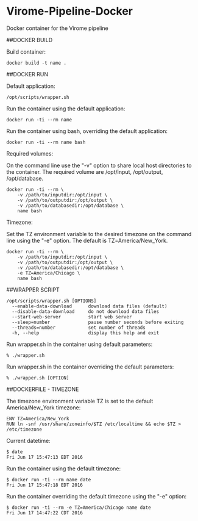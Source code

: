 # Virome-Pipeline-Docker
Docker container for the Virome pipeline

##DOCKER BUILD


Build container:
```
docker build -t name .
```


##DOCKER RUN


Default application:

```
/opt/scripts/wrapper.sh
```

Run the container using the default application:

```
docker run -ti --rm name
```

Run the container using bash, overriding the default application:

```
docker run -ti --rm name bash
```

Required volumes:

On the command line use the "-v" option to share local host directories to the
container.  The required volume are /opt/input, /opt/output, /opt/database.

```
docker run -ti --rm \
	-v /path/to/inputdir:/opt/input \
	-v /path/to/outputdir:/opt/output \
	-v /path/to/databasedir:/opt/database \
	name bash
```

Timezone:

Set the TZ environment variable to the desired timezone on the command line using the
"-e" option.  The default is TZ=America/New_York.

```
docker run -ti --rm \
	-v /path/to/inputdir:/opt/input \
	-v /path/to/outputdir:/opt/output \
	-v /path/to/databasedir:/opt/database \
	-e TZ=America/Chicago \
	name bash
```


##WRAPPER SCRIPT

```
/opt/scripts/wrapper.sh [OPTIONS]
  --enable-data-download      download data files (default)
  --disable-data-download     do not download data files
  --start-web-server          start web server
  --sleep=number              pause number seconds before exiting
  --threads=number            set number of threads
  -h, --help                  display this help and exit
```


Run wrapper.sh in the container using default parameters:

```
% ./wrapper.sh
```


Run wrapper.sh in the container overriding the default parameters:

```
% ./wrapper.sh [OPTION]
```


##DOCKERFILE - TIMEZONE


The timezone environment variable TZ is set to the default America/New_York timezone:

```
ENV TZ=America/New_York
RUN ln -snf /usr/share/zoneinfo/$TZ /etc/localtime && echo $TZ > /etc/timezone
```


Current datetime:

```
$ date
Fri Jun 17 15:47:13 EDT 2016
```


Run the container using the default timezone:

```
$ docker run -ti --rm name date
Fri Jun 17 15:47:18 EDT 2016
```


Run the container overriding the default timezone using the "-e" option:

```
$ docker run -ti --rm -e TZ=America/Chicago name date
Fri Jun 17 14:47:22 CDT 2016
```
